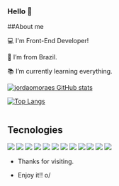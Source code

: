 ### Hello 👋

##About me

:computer: I'm Front-End Developer!

:house_with_garden: I’m from Brazil.

:books: I’m currently learning everything.

[![jordaomoraes GitHub stats](https://github-readme-stats.vercel.app/api?username=jordaomoraes&theme=radical)](https://github.com/jordaomoraes/github-readme-stats)

[![Top Langs](https://github-readme-stats.vercel.app/api/top-langs/?username=jordaomoraes&theme=radical)](https://github.com/jordaomoraes/github-readme-stats)

<img src="" />


## Tecnologies
<img src="https://img.shields.io/badge/Java-ED8B00?style=for-the-badge&logo=java&logoColor=white" />
<img src="https://img.shields.io/badge/JavaScript-323330?style=for-the-badge&logo=javascript&logoColor=F7DF1E" />
<img src="https://img.shields.io/badge/React-20232A?style=for-the-badge&logo=react&logoColor=61DAFB" />
<img src="https://img.shields.io/badge/Bootstrap-563D7C?style=for-the-badge&logo=bootstrap&logoColor=white" />
<img src="https://img.shields.io/badge/TypeScript-007ACC?style=for-the-badge&logo=typescript&logoColor=white" />
<img src="https://img.shields.io/badge/MySQL-00000F?style=for-the-badge&logo=mysql&logoColor=white" />
<img src="https://img.shields.io/badge/MongoDB-4EA94B?style=for-the-badge&logo=mongodb&logoColor=white" />
<img src="https://img.shields.io/badge/React_Native-20232A?style=for-the-badge&logo=react&logoColor=61DAFB" />
<img src="https://img.shields.io/badge/Node.js-339933?style=for-the-badge&logo=nodedotjs&logoColor=white" />
<img src="https://img.shields.io/badge/Yarn-2C8EBB?style=for-the-badge&logo=yarn&logoColor=white" />
<img src="https://img.shields.io/badge/Express.js-000000?style=for-the-badge&logo=express&logoColor=white" />
<img src="https://img.shields.io/badge/Sass-CC6699?style=for-the-badge&logo=sass&logoColor=white" />




- Thanks for visiting.

- Enjoy it!! o/

